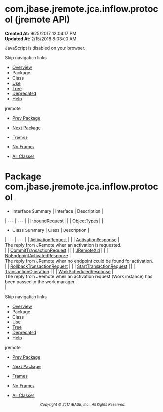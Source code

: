 # com.jbase.jremote.jca.inflow.protocol (jremote   API)

**Created At:** 9/25/2017 12:04:17 PM  
**Updated At:** 2/15/2018 8:03:00 AM  

<script type="text/javascript"><!--
    try {
        if (location.href.indexOf('is-external=true') == -1) {
            parent.document.title="com.jbase.jremote.jca.inflow.protocol (jremote   API)";
        }
    }
    catch(err) {
    }
//--></script><noscript><div>JavaScript is disabled on your browser.</div></noscript><!-- ========= START OF TOP NAVBAR ======= -->
<!--   -->
Skip navigation links
<!--   -->
- [Overview](../../../../../../overview-summary.html)
- Package
- Class
- [Use](/39264-protocol/com_jbase_jremote_jca_inflow_protocol_package-use)
- [Tree](/39264-protocol/com_jbase_jremote_jca_inflow_protocol_package-tree)
- [Deprecated](../../../../../../deprecated-list.html)
- [Help](../../../../../../help-doc.html)


jremote <br>

- [Prev Package](/39262-inflow/com_jbase_jremote_jca_inflow_package-summary)
- [Next Package](/39266-mbean/com_jbase_jremote_jca_mbean_package-summary)


- [Frames](../../../../../../index.html?com/jbase/jremote/jca/inflow/protocol//39264-protocol/com_jbase_jremote_jca_inflow_protocol_package-summary)
- [No Frames](/39264-protocol/com_jbase_jremote_jca_inflow_protocol_package-summary)


- [All Classes](../../../../../../allclasses-noframe.html)


<script type="text/javascript"><!--
  allClassesLink = document.getElementById("allclasses_navbar_top");
  if(window==top) {
    allClassesLink.style.display = "block";
  }
  else {
    allClassesLink.style.display = "none";
  }
  //--></script>
<!--   -->
<!-- ========= END OF TOP NAVBAR ========= -->
# Package com.jbase.jremote.jca.inflow.protocol

- <caption><span>Interface Summary</span><span class="tabEnd"> </span></caption>| Interface | Description |
| --- | --- |
| [InboundRequest](/39264-protocol/com_jbase_jremote_jca_inflow_protocol_inboundrequest "interface in com.jbase.jremote.jca.inflow.protocol") |   |
| [ObjectTypes](/39264-protocol/com_jbase_jremote_jca_inflow_protocol_ObjectTypes "interface in com.jbase.jremote.jca.inflow.protocol") |   |
- <caption><span>Class Summary</span><span class="tabEnd"> </span></caption>| Class | Description |
| --- | --- |
| [ActivationRequest](/39264-protocol/com_jbase_jremote_jca_inflow_protocol_activationrequest "class in com.jbase.jremote.jca.inflow.protocol") |   |
| [ActivationResponse](/39264-protocol/com_jbase_jremote_jca_inflow_protocol_activationresponse "class in com.jbase.jremote.jca.inflow.protocol") | <br>The reply from JRemote when an activation is requested.<br> |
| [CommitTransactionRequest](/39270-protocol/com_jbase_jremote_protocol_committransactionrequest "class in com.jbase.jremote.jca.inflow.protocol") |   |
| [JRemoteXid](/39264-protocol/com_jbase_jremote_jca_inflow_protocol_JRemoteXid "class in com.jbase.jremote.jca.inflow.protocol") |   |
| [NoEndpointActivatedResponse](/39264-protocol/com_jbase_jremote_jca_inflow_protocol_noendpointactivatedresponse "class in com.jbase.jremote.jca.inflow.protocol") | <br>The reply from JRemote when no endpoint could be found for activation.<br> |
| [RollbackTransactionRequest](/39270-protocol/com_jbase_jremote_protocol_rollbacktransactionrequest "class in com.jbase.jremote.jca.inflow.protocol") |   |
| [StartTransactionRequest](/39264-protocol/com_jbase_jremote_jca_inflow_protocol_starttransactionrequest "class in com.jbase.jremote.jca.inflow.protocol") |   |
| [TransactionOperation](/39264-protocol/com_jbase_jremote_jca_inflow_protocol_transactionoperation "class in com.jbase.jremote.jca.inflow.protocol") |   |
| [WorkScheduledResponse](/39264-protocol/com_jbase_jremote_jca_inflow_protocol_workscheduledresponse "class in com.jbase.jremote.jca.inflow.protocol") | <br>The reply from JRemote when an activation request (Work instance) has<br> been passed to the work manager.<br> |
<!-- ======= START OF BOTTOM NAVBAR ====== -->
<!--   -->
Skip navigation links
<!--   -->
- [Overview](../../../../../../overview-summary.html)
- Package
- Class
- [Use](/39264-protocol/com_jbase_jremote_jca_inflow_protocol_package-use)
- [Tree](/39264-protocol/com_jbase_jremote_jca_inflow_protocol_package-tree)
- [Deprecated](../../../../../../deprecated-list.html)
- [Help](../../../../../../help-doc.html)


jremote <br>

- [Prev Package](/39262-inflow/com_jbase_jremote_jca_inflow_package-summary)
- [Next Package](/39266-mbean/com_jbase_jremote_jca_mbean_package-summary)


- [Frames](../../../../../../index.html?com/jbase/jremote/jca/inflow/protocol//39264-protocol/com_jbase_jremote_jca_inflow_protocol_package-summary)
- [No Frames](/39264-protocol/com_jbase_jremote_jca_inflow_protocol_package-summary)


- [All Classes](../../../../../../allclasses-noframe.html)


<script type="text/javascript"><!--
  allClassesLink = document.getElementById("allclasses_navbar_bottom");
  if(window==top) {
    allClassesLink.style.display = "block";
  }
  else {
    allClassesLink.style.display = "none";
  }
  //--></script>
<!--   -->
<!-- ======== END OF BOTTOM NAVBAR ======= -->
<small>			<center>			<i>Copyright © 2017 jBASE, Inc.. All Rights Reserved.</i>		</center></small>
